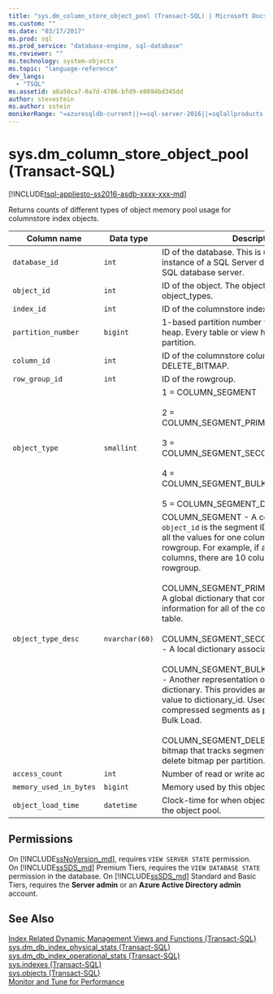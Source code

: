```yaml
---
title: "sys.dm_column_store_object_pool (Transact-SQL) | Microsoft Docs"
ms.custom: ""
ms.date: "03/17/2017"
ms.prod: sql
ms.prod_service: "database-engine, sql-database"
ms.reviewer: ""
ms.technology: system-objects
ms.topic: "language-reference"
dev_langs: 
  - "TSQL"
ms.assetid: a8a58ca7-0a7d-4786-bfd9-e8894bd345dd
author: stevestein
ms.author: sstein
monikerRange: "=azuresqldb-current||>=sql-server-2016||=sqlallproducts-allversions||>=sql-server-linux-2017||=azuresqldb-mi-current"
---
```

# sys.dm_column_store_object_pool (Transact-SQL)
[!INCLUDE[tsql-appliesto-ss2016-asdb-xxxx-xxx-md](../../includes/tsql-appliesto-ss2016-asdb-xxxx-xxx-md.md)]

 Returns counts of different types of object memory pool usage for columnstore index objects.  
  
|Column name|Data type|Description|  
|-----------------|---------------|-----------------|  
|`database_id`|`int`|ID of the database. This is unique within an instance of a SQL Server database or an Azure SQL database server. |  
|`object_id`|`int`|ID of the object. The object is one of the object_types. | 
|`index_id`|`int`|ID of the columnstore index.|  
|`partition_number`|`bigint`|1-based partition number within the index or heap. Every table or view has at least one partition.| 
|`column_id`|`int`|ID of the columnstore column. This is NULL for DELETE_BITMAP.| 
|`row_group_id`|`int`|ID of the rowgroup.|
|`object_type`|`smallint`|1 = COLUMN_SEGMENT<br /><br /> 2 = COLUMN_SEGMENT_PRIMARY_DICTIONARY<br /><br /> 3 = COLUMN_SEGMENT_SECONDARY_DICTIONARY<br /><br /> 4 = COLUMN_SEGMENT_BULKINSERT_DICTIONARY<br /><br /> 5 = COLUMN_SEGMENT_DELETE_BITMAP|  
|`object_type_desc`|`nvarchar(60)`|COLUMN_SEGMENT - A column segment. `object_id` is the segment ID. A segment stores all the values for one column within one rowgroup. For example, if a table has 10 columns, there are 10 column segments per rowgroup. <br /><br /> COLUMN_SEGMENT_PRIMARY_DICTIONARY - A global dictionary that contains lookup information for all of the column segments in the table.<br /><br /> COLUMN_SEGMENT_SECONDARY_DICTIONARY - A local dictionary associated with one column.<br /><br /> COLUMN_SEGMENT_BULKINSERT_DICTIONARY - Another representation of the global dictionary. This provides an inverse look up of value to dictionary_id. Used for creating compressed segments as part of Tuple Mover or Bulk Load.<br /><br /> COLUMN_SEGMENT_DELETE_BITMAP - A bitmap that tracks segment deletes. There is one delete bitmap per partition.|  
|`access_count`|`int`|Number of read or write accesses to this object.|  
|`memory_used_in_bytes`|`bigint`|Memory used by this object in the object pool.|  
|`object_load_time`|`datetime`|Clock-time for when object_id was brought into the object pool.|  
  
## Permissions  

On [!INCLUDE[ssNoVersion_md](../../includes/ssnoversion-md.md)], requires `VIEW SERVER STATE` permission.   
On [!INCLUDE[ssSDS_md](../../includes/sssds-md.md)] Premium Tiers, requires the `VIEW DATABASE STATE` permission in the database. On [!INCLUDE[ssSDS_md](../../includes/sssds-md.md)] Standard and Basic Tiers, requires the  **Server admin** or an **Azure Active Directory admin** account.   
 
## See Also  
  
 [Index Related Dynamic Management Views and Functions &#40;Transact-SQL&#41;](../../relational-databases/system-dynamic-management-views/index-related-dynamic-management-views-and-functions-transact-sql.md)   
 [sys.dm_db_index_physical_stats &#40;Transact-SQL&#41;](../../relational-databases/system-dynamic-management-views/sys-dm-db-index-physical-stats-transact-sql.md)   
 [sys.dm_db_index_operational_stats &#40;Transact-SQL&#41;](../../relational-databases/system-dynamic-management-views/sys-dm-db-index-operational-stats-transact-sql.md)   
 [sys.indexes &#40;Transact-SQL&#41;](../../relational-databases/system-catalog-views/sys-indexes-transact-sql.md)   
 [sys.objects &#40;Transact-SQL&#41;](../../relational-databases/system-catalog-views/sys-objects-transact-sql.md)   
 [Monitor and Tune for Performance](../../relational-databases/performance/monitor-and-tune-for-performance.md)  
  
  
